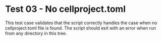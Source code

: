 # Test 03 - No cellproject.toml

This test case validates that the script correctly handles the case when no cellproject.toml file is found.
The script should exit with an error when run from any directory in this tree.
